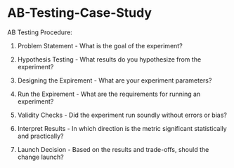 # AB-Testing-Case-Study

AB Testing Procedure:

1. Problem Statement - What is the goal of the experiment?

2. Hypothesis Testing - What results do you hypothesize from the experiment?

3. Designing the Expirement - What are your experiment parameters?

4. Run the Expirement - What are the requirements for running an experiment?

5. Validity Checks - Did the experiment run soundly without errors or bias?

6. Interpret Results - In which direction is the metric significant statistically and practically?

7. Launch Decision - Based on the results and trade-offs, should the change launch?

